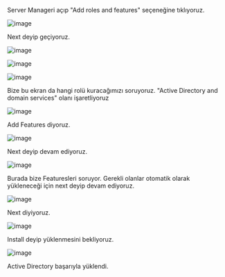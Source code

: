 Server Manageri açıp "Add roles and features" seçeneğine tıklıyoruz.

![image](https://github.com/ugurcomptech/windows-server/assets/133202238/129fef92-5f23-47a0-8c0b-43ec1f87537c)



Next deyip geçiyoruz.

![image](https://github.com/ugurcomptech/windows-server/assets/133202238/93b2dca8-96d6-4024-8400-ebbc5904bdaa)

![image](https://github.com/ugurcomptech/windows-server/assets/133202238/f7d8313d-4b9c-44f7-8c0d-f796280333a8)

![image](https://github.com/ugurcomptech/windows-server/assets/133202238/e379378b-bf49-429d-9511-00d6e1007823)


Bize bu ekran da hangi rolü kuracağımızı soruyoruz. "Active Directory and domain services" olanı işaretliyoruz

![image](https://github.com/ugurcomptech/windows-server/assets/133202238/cc62b5d6-0cbb-4696-8180-67685c288836)

Add Features diyoruz.

![image](https://github.com/ugurcomptech/windows-server/assets/133202238/1a255aea-093b-4dfd-aa4e-05355c3f2eeb)

Next deyip devam ediyoruz.

![image](https://github.com/ugurcomptech/windows-server/assets/133202238/e9fb72d8-20d5-4a25-92a6-a8d9498e411f)


Burada bize Featuresleri soruyor. Gerekli olanlar otomatik olarak yükleneceği için next deyip devam ediyoruz.

![image](https://github.com/ugurcomptech/windows-server/assets/133202238/35787ed5-e145-4bac-ae85-5c9a6c19c9fe)


Next diyiyoruz.

![image](https://github.com/ugurcomptech/windows-server/assets/133202238/87a4bfe4-1cb2-4a9b-ba6d-c8f6901520f8)

Install deyip yüklenmesini bekliyoruz.

![image](https://github.com/ugurcomptech/windows-server/assets/133202238/b6f11f74-6527-4dc0-965a-f2d0c7d53681)


Active Directory başarıyla yüklendi.

